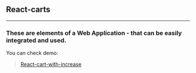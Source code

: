 ## React-carts
***
### These are elements of a Web Application - that can be easily integrated and used.
You can check demo: 
> [React-cart-with-increase](http://simplify.esy.es/react/)
